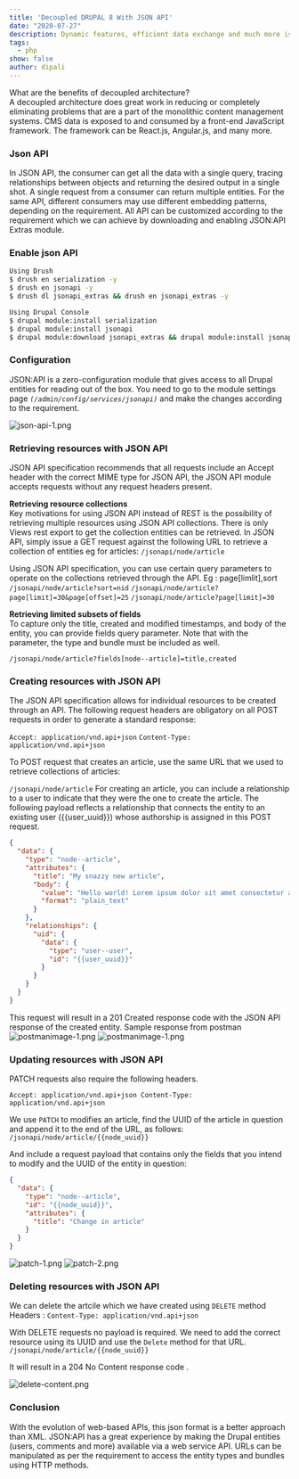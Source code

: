 ```yaml
---
title: 'Decoupled DRUPAL 8 With JSON API'
date: "2020-07-27"
description: Dynamic features, efficient data exchange and much more is the result of decoupled Drupal 8 with JSON API
tags:
  - php
show: false
author: dipali
---
```

What are the benefits of decoupled architecture?  
A decoupled architecture does great work in reducing or completely eliminating problems that are a part of the monolithic content management systems.
CMS data is exposed to and consumed by a front-end JavaScript framework. The framework can be React.js, Angular.js, and many more.

### Json API
In JSON API, the consumer can get all the data with a single query, tracing relationships between objects and returning the desired output in a single shot.
A single request from a consumer can return multiple entities. For the same API, different consumers may use different embedding patterns, depending on the requirement.
All API can be customized according to the requirement which we can achieve by downloading and enabling JSON:API Extras module.

### Enable json API
```BASH
Using Drush
$ drush en serialization -y
$ drush en jsonapi -y
$ drush dl jsonapi_extras && drush en jsonapi_extras -y

Using Drupal Console
$ drupal module:install serialization
$ drupal module:install jsonapi
$ drupal module:download jsonapi_extras && drupal module:install jsonapi_extras
```

### Configuration

JSON:API is a zero-configuration module that gives access to all Drupal entities for reading out of the box.
You need to go to the module settings page *`(/admin/config/services/jsonapi)`* and make the changes according to the requirement.

![json-api-1.png](./json-api-1.png)

### Retrieving resources with JSON API

JSON API specification recommends that all requests include an Accept header with the correct MIME type for JSON API, 
the JSON API module accepts requests without any request headers present.

**Retrieving resource collections**  
Key motivations for using JSON API instead of REST is the possibility of retrieving multiple resources using JSON API collections. 
There is only Views rest export to get the collection entities can be retrieved. In JSON API, simply issue a GET request against the following URL to retrieve a collection of entities eg for articles:
`/jsonapi/node/article`

Using JSON API specification, you can use certain query parameters to operate on the collections retrieved through the API. 
Eg :  page[limlit],sort
`/jsonapi/node/article?sort=nid`
`/jsonapi/node/article?page[limit]=30&page[offset]=25`
`/jsonapi/node/article?page[limit]=30`

**Retrieving limited subsets of fields**  
To capture only the title, created and modified timestamps, and body of the entity, you can provide fields query parameter.
Note that with the parameter, the type and bundle must be included as well.

`/jsonapi/node/article?fields[node--article]=title,created`

### Creating resources with JSON API
The JSON API specification allows for individual resources to be created through an API.
The following request headers are obligatory on all POST requests in order to generate a standard response:

`Accept: application/vnd.api+json`
`Content-Type: application/vnd.api+json`

To POST request that creates an article, use the same URL that we used to retrieve collections of articles:

`/jsonapi/node/article`
For creating an article, you can include a relationship to a user to indicate that they were the one to create the article.
The following payload reflects a relationship that connects the entity to an existing user ({{user_uuid}}) 
whose authorship is assigned in this POST request.

```JSON
{
  "data": {
    "type": "node--article",
    "attributes": {
      "title": "My snazzy new article",
      "body": {
        "value": "Hello world! Lorem ipsum dolor sit amet consectetur adipiscing elit",
        "format": "plain_text"
      }
    },
    "relationships": {
      "uid": {
        "data": {
          "type": "user--user",
          "id": "{{user_uuid}}"
        }
      }
    }
  }
}
```

This request will result in a 201 Created response code with the JSON API response of the created entity.
Sample response from postman
![postmanimage-1.png](./postmanimage-1.png)
![postmanimage-1.png](./postmanimage-2.png)


### Updating resources with JSON API

PATCH requests also require the following headers.

`Accept: application/vnd.api+json
Content-Type: application/vnd.api+json`

We use `PATCH` to modifies an article, find the UUID of the article in question and append it to the end of the 
URL, as follows:
`/jsonapi/node/article/{{node_uuid}}`

And include a request payload that contains only the fields that you intend to modify and the UUID of the entity in question:
```JSON
{
  "data": {
    "type": "node--article",
    "id": "{{node_uuid}}",
    "attributes": {
      "title": "Change in article"
    }
  }
}
```

![patch-1.png](./patch-1.png)
![patch-2.png](./patch-2.png)


### Deleting resources with JSON API

We can delete the artcile which we have created using `DELETE` method
Headers :
`Content-Type: application/vnd.api+json`

With DELETE requests no payload is required. We need to add the correct resource using its UUID and use the `Delete` method for that URL.
`/jsonapi/node/article/{{node_uuid}}`

It will result in a 204 No Content response code .

![delete-content.png](./delete-content.png)

### Conclusion

With the evolution of web-based APIs, this json format is a better approach than XML. 
JSON:API has a great experience by making the Drupal entities (users, comments and more) available via a web service API. 
URLs can be manipulated as per the requirement to access the entity types and bundles using HTTP methods.
